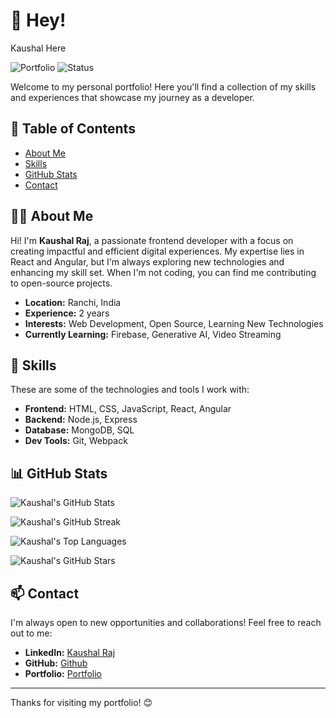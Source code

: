 # 🌟 Hey!
Kaushal Here

![Portfolio](https://img.shields.io/badge/Portfolio-v1.0-blue) ![Status](https://img.shields.io/badge/Status-Active-brightgreen)

Welcome to my personal portfolio! Here you'll find a collection of my skills and experiences that showcase my journey as a developer.

## 📜 Table of Contents

- [About Me](#about-me)
- [Skills](#skills)
- [GitHub Stats](#github-stats)
- [Contact](#contact)


## 👨‍💻 About Me

Hi! I'm **Kaushal Raj**, a passionate frontend developer with a focus on creating impactful and efficient digital experiences. My expertise lies in React and Angular, but I'm always exploring new technologies and enhancing my skill set. When I'm not coding, you can find me contributing to open-source projects.

- **Location:** Ranchi, India
- **Experience:** 2 years
- **Interests:** Web Development, Open Source, Learning New Technologies
- **Currently Learning:** Firebase, Generative AI, Video Streaming

## 💼 Skills

These are some of the technologies and tools I work with:

- **Frontend:** HTML, CSS, JavaScript, React, Angular
- **Backend:** Node.js, Express
- **Database:** MongoDB, SQL
- **Dev Tools:** Git, Webpack

## 📊 GitHub Stats

![Kaushal's GitHub Stats](https://github-readme-stats.vercel.app/api?username=kaushal7266&show_icons=true&theme=radical)

![Kaushal's GitHub Streak](https://github-readme-streak-stats.herokuapp.com/?user=kaushal7266&theme=radical)

![Kaushal's Top Languages](https://github-readme-stats.vercel.app/api/top-langs/?username=kaushal7266&layout=compact&theme=radical)

![Kaushal's GitHub Stars](https://img.shields.io/github/stars/kaushal7266?style=social)

## 📫 Contact

I'm always open to new opportunities and collaborations! Feel free to reach out to me:

- **LinkedIn:** [Kaushal Raj](https://www.linkedin.com/in/kaushalraj)
- **GitHub:** [Github](https://github.com/kaushalraj)
- **Portfolio:** [Portfolio](https://kaushalraj.netlify.app)

---

Thanks for visiting my portfolio! 😊

